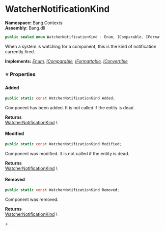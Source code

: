 # WatcherNotificationKind

**Namespace:** Bang.Contexts \
**Assembly:** Bang.dll

```csharp
public sealed enum WatcherNotificationKind : Enum, IComparable, IFormattable, IConvertible
```

When a system is watching for a component, this is the kind of notification currently fired.

**Implements:** _[Enum](https://learn.microsoft.com/en-us/dotnet/api/System.Enum?view=net-7.0), [IComparable](https://learn.microsoft.com/en-us/dotnet/api/System.IComparable?view=net-7.0), [IFormattable](https://learn.microsoft.com/en-us/dotnet/api/System.IFormattable?view=net-7.0), [IConvertible](https://learn.microsoft.com/en-us/dotnet/api/System.IConvertible?view=net-7.0)_

### ⭐ Properties
#### Added
```csharp
public static const WatcherNotificationKind Added;
```

Component has been added. It is not called if the entity is dead.

**Returns** \
[WatcherNotificationKind](/Bang/Contexts/WatcherNotificationKind.html) \
#### Modified
```csharp
public static const WatcherNotificationKind Modified;
```

Component was modified. It is not called if the entity is dead.

**Returns** \
[WatcherNotificationKind](/Bang/Contexts/WatcherNotificationKind.html) \
#### Removed
```csharp
public static const WatcherNotificationKind Removed;
```

Component was removed.

**Returns** \
[WatcherNotificationKind](/Bang/Contexts/WatcherNotificationKind.html) \


⚡
